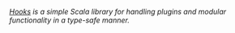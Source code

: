 _[Hooks](http://github.com/marcusatbang/hooks) is a simple Scala library for handling plugins and modular functionality in a type-safe manner._
